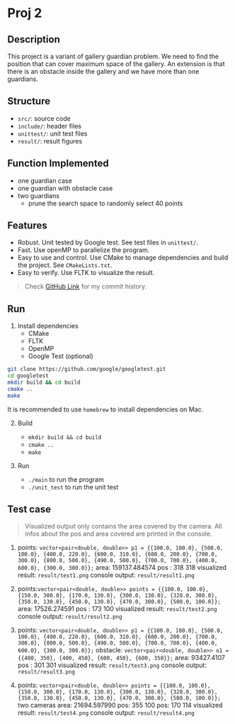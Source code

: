# Proj 2 
## Description
This project is a variant of gallery guardian problem. We need to find the position that can cover maximum space of the gallery. An extension is that there is an obstacle inside the gallery and we have more than one guardians.

## Structure
- `src/`: source code
- `include/`: header files
- `unittest/`: unit test files
- `result/`: result figures

## Function Implemented
- one guardian case
- one guardian with obstacle case
- two guardians
  - prune the search space to randomly select 40 points

## Features
- Robust. Unit tested by Google test. See test files in `unittest/`.
- Fast. Use openMP to parallelize the program.
- Easy to use and control. Use CMake to manage dependencies and build the project. See `CMakeLists.txt`.
- Easy to verify. Use FLTK to visualize the result.

> Check [GitHub Link](https://github.com/JackeyHua-SJTU/cs2309/tree/main/proj2) for my commit history.


## Run
1. Install dependencies
    - CMake
    - FLTK
    - OpenMP
    - Google Test (optional)

```bash
git clone https://github.com/google/googletest.git
cd googletest
mkdir build && cd build
cmake ..
make
```
  
It is recommended to use `homebrew` to install dependencies on Mac.

2. Build
    - `mkdir build && cd build`
    - `cmake ..`
    - `make`
  
3. Run
    - `./main` to run the program
    - `./unit_test` to run the unit test

## Test case

> Visualized output only contains the area covered by the camera. All infos about the pos and area covered are printed in the console.

1. points: `vector<pair<double, double>> p1 = {{100.0, 100.0}, {500.0, 100.0}, {400.0, 220.0}, {600.0, 310.0}, {600.0, 200.0}, {700.0, 300.0}, {800.0, 500.0}, {490.0, 500.0}, {700.0, 700.0}, {400.0, 600.0}, {300.0, 300.0}};`
    area: 159137.484574
    pos : 318 318
    visualized result: `result/test1.png`
    console output: `result/result1.png`

2. points:`vector<pair<double, double>> points = {{100.0, 100.0}, {150.0, 300.0}, {170.0, 130.0}, {300.0, 130.0}, {320.0, 300.0}, {350.0, 130.0}, {450.0, 130.0}, {470.0, 300.0}, {500.0, 100.0}};`
    area: 17526.274591
    pos : 173 100
    visualized result: `result/test2.png`
    console output: `result/result2.png`

3. points: `vector<pair<double, double>> p1 = {{100.0, 100.0}, {500.0, 100.0}, {400.0, 220.0}, {600.0, 310.0}, {600.0, 200.0}, {700.0, 300.0}, {800.0, 500.0}, {490.0, 500.0}, {700.0, 700.0}, {400.0, 600.0}, {300.0, 300.0}};`
   obstacle: `vector<pair<double, double>> o1 = {{400, 350}, {400, 450}, {600, 450}, {600, 350}};`
    area: 93427.4107
    pos : 301 301
    visualized result: `result/test3.png`
    console output: `result/result3.png`

4. points: `vector<pair<double, double>> points = {{100.0, 100.0}, {150.0, 300.0}, {170.0, 130.0}, {300.0, 130.0}, {320.0, 300.0}, {350.0, 130.0}, {450.0, 130.0}, {470.0, 300.0}, {500.0, 100.0}};`
    two cameras
    area: 21694.597990
    pos: 355 100
    pos: 170 114
    visualized result: `result/test4.png`
    console output: `result/result4.png`